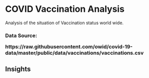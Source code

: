# COVID Vaccination Analysis
 Analysis of the situation of Vaccination status world wide.
  <h3>Data Source: <p>https://raw.githubusercontent.com/owid/covid-19-data/master/public/data/vaccinations/vaccinations.csv <p></h3>
 <h2>Insights</h2>
